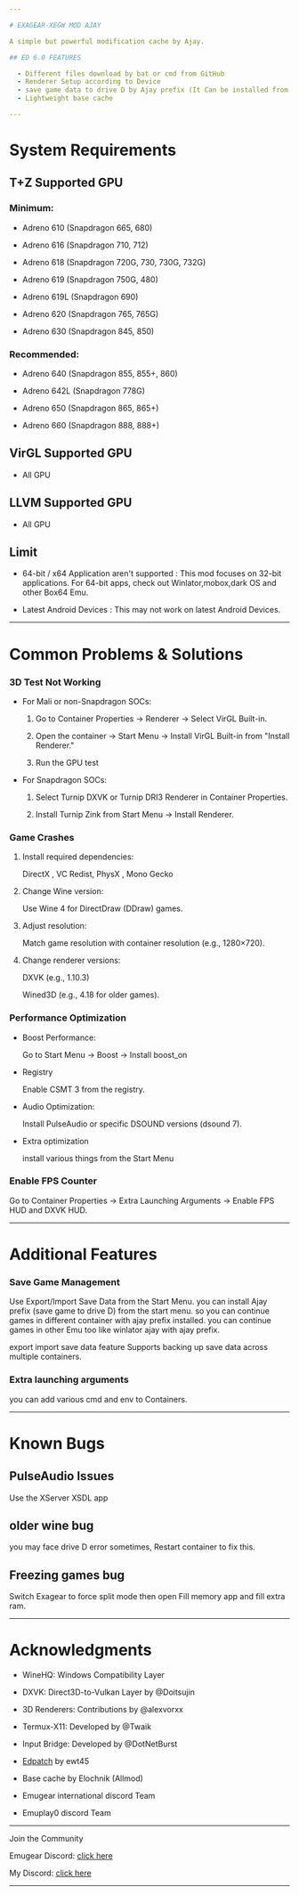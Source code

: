 ```yaml
---

# EXAGEAR-XEGW MOD AJAY

A simple but powerful modification cache by Ajay.

## ED 6.0 FEATURES

  - Different files download by bat or cmd from GitHub
  - Renderer Setup according to Device
  - save game data to drive D by Ajay prefix (It Can be installed from the Start Menu)
  - Lightweight base cache

---
```


# System Requirements

## T+Z Supported GPU

 ### Minimum:

   - Adreno 610 (Snapdragon 665, 680)

   - Adreno 616 (Snapdragon 710, 712)

   - Adreno 618 (Snapdragon 720G, 730, 730G, 732G)

   - Adreno 619 (Snapdragon 750G, 480)

   - Adreno 619L (Snapdragon 690)

   - Adreno 620 (Snapdragon 765, 765G)

   - Adreno 630 (Snapdragon 845, 850)


### Recommended:

   - Adreno 640 (Snapdragon 855, 855+, 860)

   - Adreno 642L (Snapdragon 778G)

   - Adreno 650 (Snapdragon 865, 865+)

   - Adreno 660 (Snapdragon 888, 888+)

## VirGL Supported GPU
   - All GPU

## LLVM Supported GPU
   - All GPU

## Limit

   - 64-bit / x64 Application aren't supported : This mod focuses on 32-bit applications. For 64-bit apps, check out Winlator,mobox,dark OS and other Box64 Emu.

   - Latest Android Devices : This may not work on latest Android Devices.


---

# Common Problems & Solutions

 ### 3D Test Not Working

   - For Mali or non-Snapdragon SOCs:

     1. Go to Container Properties → Renderer → Select VirGL Built-in.

     2. Open the container → Start Menu → Install VirGL Built-in from "Install Renderer."

     3. Run the GPU test

   - For Snapdragon SOCs:

     1. Select Turnip DXVK or Turnip DRI3 Renderer in Container Properties.

     2. Install Turnip Zink from Start Menu → Install Renderer.

 ### Game Crashes

   1. Install required dependencies:

      DirectX , VC Redist, PhysX , Mono Gecko

   2. Change Wine version:

      Use Wine 4 for DirectDraw (DDraw) games.

   3. Adjust resolution:

      Match game resolution with container resolution (e.g., 1280×720).

   4. Change renderer versions:

       DXVK (e.g., 1.10.3)

       Wined3D (e.g., 4.18 for older games).

### Performance Optimization

- Boost Performance:

   Go to Start Menu → Boost → Install
   boost_on
  
- Registry
     
   Enable CSMT 3 from the registry.

- Audio Optimization:

   Install PulseAudio or specific 
   DSOUND versions (dsound 7).
  
- Extra optimization

    install various things from the
    Start Menu

 ### Enable FPS Counter

   Go to Container Properties → Extra
   Launching Arguments → Enable FPS
   HUD and DXVK HUD.

---

# Additional Features

### Save Game Management

  Use Export/Import Save Data from the Start Menu. you can install Ajay prefix (save game to drive D) from the start menu. so you can continue games in different container with ajay prefix installed. you can continue games in other Emu too like winlator ajay with ajay prefix.

export import save data feature Supports backing up save data across multiple containers.

### Extra launching arguments

  you can add various cmd and env to Containers.

  
 ---
 # Known Bugs

## PulseAudio Issues

Use the XServer XSDL app

## older wine bug

you may face drive D error sometimes, Restart container to fix this.

## Freezing games bug

Switch Exagear to force split mode then open Fill memory app and fill extra ram.

---

# Acknowledgments

- WineHQ: Windows Compatibility Layer

- DXVK: Direct3D-to-Vulkan Layer by @Doitsujin

- 3D Renderers: Contributions by @alexvorxx

- Termux-X11: Developed by @Twaik

- Input Bridge: Developed by @DotNetBurst

- [Edpatch](https://github.com/ewt45/EDPatch/blob/main/readme/readme_en.md) by ewt45
  
- Base cache by Elochnik (Allmod)
  
- Emugear international discord Team

- Emuplay0 discord Team


---

Join the Community

Emugear Discord: [click here](https://discord.gg/Uy3UEMSrtY)

My Discord: [click here](https://dsc.gg/emuplay0)



---
